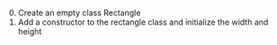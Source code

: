 0. Create an empty class Rectangle
1. Add a constructor to the rectangle class and initialize the width and height
